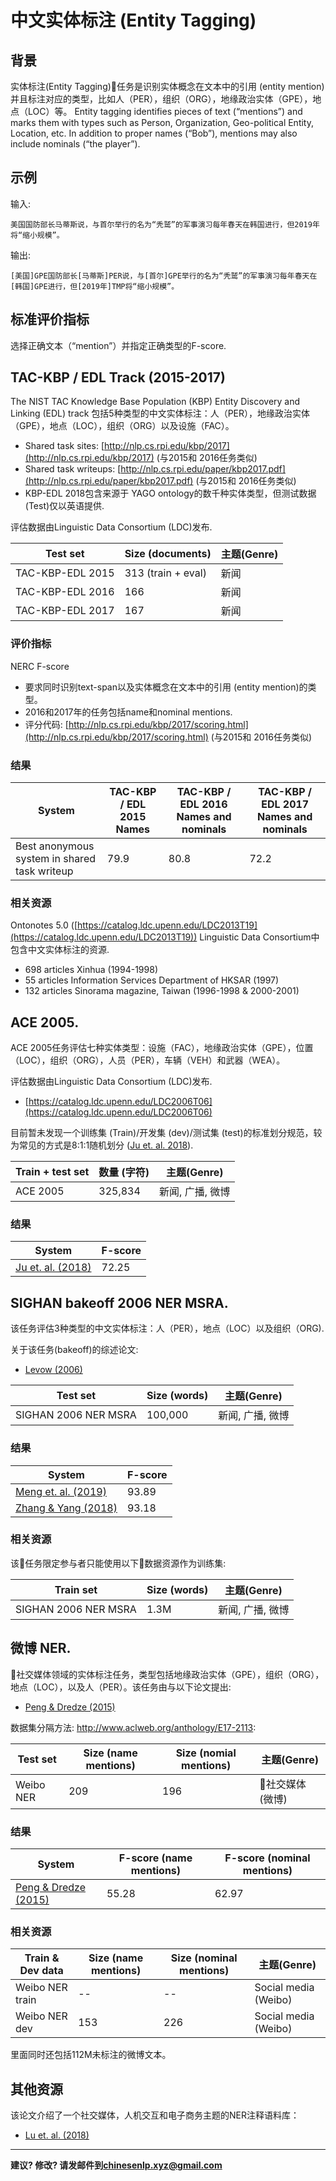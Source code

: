# 中文实体标注 (Entity Tagging)

## 背景

实体标注(Entity Tagging)任务是识别实体概念在文本中的引用 (entity mention)并且标注对应的类型，比如人（PER），组织（ORG），地缘政治实体（GPE），地点（LOC）等。
Entity tagging identifies pieces of text (“mentions”) and marks them with types such as Person, Organization, Geo-political Entity, Location, etc.  In addition to proper names (“Bob”), mentions may also include nominals (“the player”).

## 示例

输入:

```
美国国防部长马蒂斯说，与首尔举行的名为“秃鹫”的军事演习每年春天在韩国进行，但2019年将“缩小规模”。
```

输出:

```
[美国]GPE国防部长[马蒂斯]PER说，与[首尔]GPE举行的名为“秃鹫”的军事演习每年春天在[韩国]GPE进行，但[2019年]TMP将“缩小规模”。
```

## 标准评价指标

选择正确文本（“mention”）并指定正确类型的F-score.



## TAC-KBP / EDL Track (2015-2017)

The NIST TAC Knowledge Base Population (KBP) Entity Discovery and Linking (EDL) track 包括5种类型的中文实体标注：人（PER），地缘政治实体（GPE），地点（LOC），组织（ORG）以及设施（FAC）。
* Shared task sites: [http://nlp.cs.rpi.edu/kbp/2017](http://nlp.cs.rpi.edu/kbp/2017) (与2015和 2016任务类似)
* Shared task writeups: [http://nlp.cs.rpi.edu/paper/kbp2017.pdf](http://nlp.cs.rpi.edu/paper/kbp2017.pdf) (与2015和 2016任务类似)
* KBP-EDL 2018包含来源于 YAGO ontology的数千种实体类型，但测试数据(Test)仅以英语提供.

评估数据由Linguistic Data Consortium (LDC)发布.

| Test set | Size (documents) | 主题(Genre) | 
| --- | --- | --- |
| TAC-KBP-EDL 2015| 313 (train + eval) | 新闻 | 
| TAC-KBP-EDL 2016 | 166 | 新闻 |
| TAC-KBP-EDL 2017 | 167 | 新闻 |
  
  
  
### 评价指标

NERC F-score
* 要求同时识别text-span以及实体概念在文本中的引用 (entity mention)的类型。
* 2016和2017年的任务包括name和nominal mentions.
* 评分代码: [http://nlp.cs.rpi.edu/kbp/2017/scoring.html](http://nlp.cs.rpi.edu/kbp/2017/scoring.html) (与2015和 2016任务类似)


### 结果

| System | TAC-KBP / EDL 2015 Names | TAC-KBP / EDL 2016 Names and nominals | TAC-KBP / EDL 2017 Names and nominals |
| --- | --- | --- | --- |
| Best anonymous system in shared task writeup| 79.9 | 80.8 | 72.2 |
 
### 相关资源

Ontonotes 5.0 ([https://catalog.ldc.upenn.edu/LDC2013T19](https://catalog.ldc.upenn.edu/LDC2013T19)) Linguistic Data Consortium中包含中文实体标注的资源.
* 698 articles Xinhua (1994-1998)
* 55 articles Information Services Department of HKSAR (1997)
* 132 articles Sinorama magazine, Taiwan (1996-1998 & 2000-2001)



## <span class="t">ACE 2005</span>.

ACE 2005任务评估七种实体类型：设施（FAC），地缘政治实体（GPE），位置（LOC），组织（ORG），人员（PER），车辆（VEH）和武器（WEA）。

评估数据由Linguistic Data Consortium (LDC)发布.
* [https://catalog.ldc.upenn.edu/LDC2006T06](https://catalog.ldc.upenn.edu/LDC2006T06)

目前暂未发现一个训练集 (Train)/开发集 (dev)/测试集 (test)的标准划分规范，较为常见的方式是8:1:1随机划分 ([Ju et. al. 2018](http://www.aclweb.org/anthology/N18-1131)).

  
| Train + test set| 数量 (字符) | 主题(Genre) |
| --- | --- | --- |
| ACE 2005| 325,834 | 新闻, 广播, 微博 |
  

### 结果

| System | F-score |
| --- | --- |
| [Ju et. al. (2018)](http://www.aclweb.org/anthology/N18-1131) | 72.25 | 



## <span class="t">SIGHAN bakeoff 2006 NER MSRA</span>.

该任务评估3种类型的中文实体标注：人（PER），地点（LOC）以及组织（ORG).

关于该任务(bakeoff)的综述论文:
* [Levow (2006)](http://acl-arc.comp.nus.edu.sg/archives/acl-arc-090501d4/data/pdf/anthology-PDF/W/W06/W06-0115.pdf) 
  
| Test set | Size (words) | 主题(Genre) | 
| --- | --- | --- |
| SIGHAN 2006 NER MSRA | 100,000 | 新闻, 广播, 微博 |
  
### 结果

| System | F-score |
| --- | --- | 
| [Meng et. al. (2019)](https://arxiv.org/abs/1901.10125) | 93.89 | 
| [Zhang & Yang (2018)](http://aclweb.org/anthology/P18-1144) | 93.18 |
 
### 相关资源 

该任务限定参与者只能使用以下数据资源作为训练集:

| Train set | Size (words) | 主题(Genre) |
| --- | --- | --- |
| SIGHAN 2006 NER MSRA | 1.3M  | 新闻, 广播, 微博 |



## <span class="t">微博 NER</span>.

社交媒体领域的实体标注任务，类型包括地缘政治实体（GPE），组织（ORG），地点（LOC），以及人（PER）。该任务由与以下论文提出:
* [Peng & Dredze (2015)](https://aclweb.org/anthology/D15-1064)

数据集分隔方法: http://www.aclweb.org/anthology/E17-2113:
  
| Test set | Size (name mentions) | Size (nomial mentions) | 主题(Genre) |
| --- | --- | --- | --- |
| Weibo NER | 209 | 196 | 社交媒体 (微博) |
  

### 结果

| System | F-score (name mentions) | F-score (nominal mentions) |
| --- | --- | --- |
| [Peng & Dredze (2015)](https://www.cs.jhu.edu/~npeng/papers/golden_horse_supplement.pdf) | 55.28 | 62.97 |
 
### 相关资源

| Train & Dev data | Size (name mentions) | Size (nominal mentions) | 主题(Genre) |
| --- | --- | --- | --- |
| Weibo NER train | --  | -- | Social media (Weibo) |
| Weibo NER  dev | 153 | 226 | Social media (Weibo) |

里面同时还包括112M未标注的微博文本。



## 其他资源

该论文介绍了一个社交媒体，人机交互和电子商务主题的NER注释语料库：
* [Lu et. al. (2018)](http://aclweb.org/anthology/L18-1706) 


---

**建议? 修改? 请发邮件到[chinesenlp.xyz@gmail.com](mailto:chinesenlp.xyz@gmail.com)**



